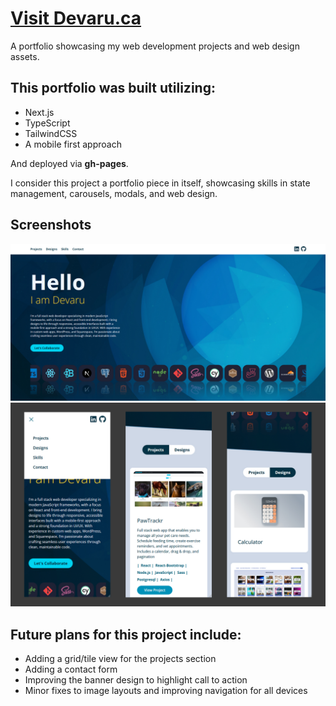 

# [Visit Devaru.ca](https://www.devaru.ca/)
 A portfolio showcasing my web development projects and web design assets.


## **This portfolio was built utilizing:**
- Next.js
- TypeScript
- TailwindCSS
- A mobile first approach

And deployed via **gh-pages**.

I consider this project a portfolio piece in itself, showcasing skills in state management, carousels, modals, and web design.


## Screenshots

![Screenshot of portfolio banner](portfolio/public/images/Portfolio1.jpg)
![Screenshot of portfolio mobile views](portfolio/public/images/Portfolio2.jpg)


## **Future plans for this project include:**
- Adding a grid/tile view for the projects section
- Adding a contact form
- Improving the banner design to highlight call to action
- Minor fixes to image layouts and improving navigation for all devices
